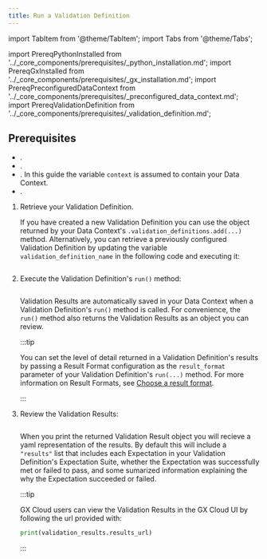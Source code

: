 ```yaml
---
title: Run a Validation Definition
---
```

import TabItem from '@theme/TabItem';
import Tabs from '@theme/Tabs';

import PrereqPythonInstalled from '../_core_components/prerequisites/_python_installation.md';
import PrereqGxInstalled from '../_core_components/prerequisites/_gx_installation.md';
import PrereqPreconfiguredDataContext from '../_core_components/prerequisites/_preconfigured_data_context.md';
import PrereqValidationDefinition from '../_core_components/prerequisites/_validation_definition.md';



<h2>Prerequisites</h2>

- <PrereqPythonInstalled/>.
- <PrereqGxInstalled/>.
- <PrereqPreconfiguredDataContext/>. In this guide the variable `context` is assumed to contain your Data Context.
- <PrereqValidationDefinition/>.

<Tabs>

<TabItem value="procedure" label="Procedure">

1. Retrieve your Validation Definition.

   If you have created a new Validation Definition you can use the object returned by your Data Context's `.validation_definitions.add(...)` method.  Alternatively, you can retrieve a previously configured Validation Definition by updating the variable `validation_definition_name` in the following code and executing it:

   ```python title="Python name="docs/docusaurus/docs/core/run_validations/_examples/run_a_validation_definition.py - retrieve a Validation Definition"
   ```

2. Execute the Validation Definition's `run()` method:

   ```python title="Python" name="docs/docusaurus/docs/core/run_validations/_examples/run_a_validation_definition.py - run a Validation Definition"
   ```

   Validation Results are automatically saved in your Data Context when a Validation Definition's `run()` method is called.  For convenience, the `run()` method also returns the Validation Results as an object you can review.

   :::tip

   You can set the level of detail returned in a Validation Definition's results by passing a Result Format configuration as the `result_format` parameter of your Validation Definition's `run(...)` method.  For more information on Result Formats, see [Choose a result format](/core/trigger_actions_based_on_results/choose_a_result_format/choose_a_result_format.md).

   :::

3. Review the Validation Results:
 
   ```python title="Python" name="docs/docusaurus/docs/core/run_validations/_examples/run_a_validation_definition.py - review Validation Results"
   ```
   
   When you print the returned Validation Result object you will recieve a yaml representation of the results.  By default this will include a `"results"` list that includes each Expectation in your Validation Definition's Expectation Suite, whether the Expectation was successfully met or failed to pass, and some sumarized information explaining the why the Expectation succeeded or failed.

   :::tip

   GX Cloud users can view the Validation Results in the GX Cloud UI by following the url provided with:

   ```python title="Python"
   print(validation_results.results_url)
   ```

   :::

</TabItem>

<TabItem value="sample_code" label="Sample code">

```python showLineNumbers title="Python" name="docs/docusaurus/docs/core/run_validations/_examples/run_a_validation_definition.py - full code example"
```

</TabItem>

</Tabs>